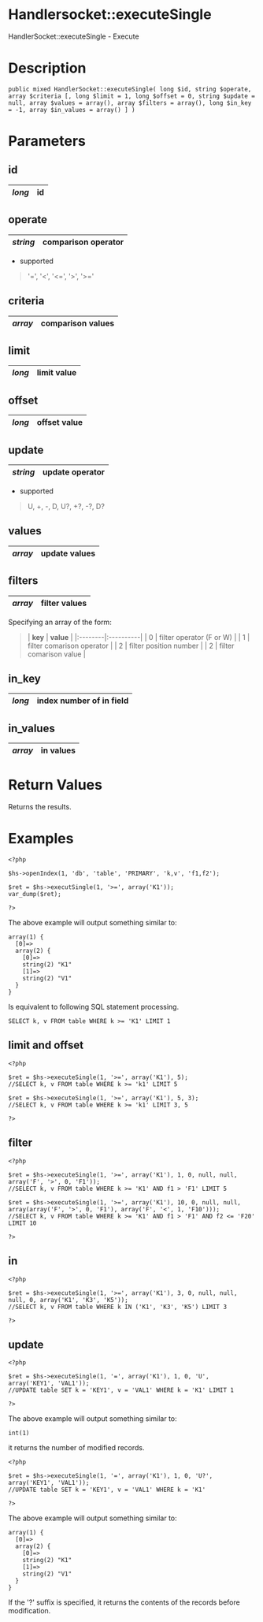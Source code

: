# Handlersocket::executeSingle #

HandlerSocket::executeSingle - Execute

# Description #

```
public mixed HandlerSocket::executeSingle( long $id, string $operate, array $criteria [, long $limit = 1, long $offset = 0, string $update = null, array $values = array(), array $filters = array(), long $in_key = -1, array $in_values = array() ] )
```

# Parameters #

## id ##
| _long_ | id |
|:-------|:---|

## operate ##
| _string_ | comparison operator |
|:---------|:--------------------|

  * supported
> '=', '<', '<=', '>', '>='

## criteria ##
| _array_ | comparison values |
|:--------|:------------------|

## limit ##
| _long_ | limit value |
|:-------|:------------|

## offset ##
| _long_ | offset value |
|:-------|:-------------|

## update ##
| _string_ | update operator |
|:---------|:----------------|

  * supported
> U, +, -, D, U?, +?, -?, D?

## values ##
| _array_ | update values |
|:--------|:--------------|

## filters ##
| _array_ | filter values |
|:--------|:--------------|

Specifying an array of the form:

> | **key** | **value** |
|:--------|:----------|
> | 0       | filter operator (F or W) |
> | 1       | filter comarison operator |
> | 2       | filter position number |
> | 2       | filter comarison value |

## in\_key ##
| _long_ | index number of in field |
|:-------|:-------------------------|

## in\_values ##
| _array_ | in values |
|:--------|:----------|

# Return Values #

Returns the results.

# Examples #

```
<?php

$hs->openIndex(1, 'db', 'table', 'PRIMARY', 'k,v', 'f1,f2');

$ret = $hs->executSingle(1, '>=', array('K1'));
var_dump($ret);

?>
```

The above example will output something similar to:

```
array(1) {
  [0]=>
  array(2) {
    [0]=>
    string(2) "K1"
    [1]=>
    string(2) "V1"
  }
}
```

Is equivalent to following SQL statement processing.
```
SELECT k, v FROM table WHERE k >= 'K1' LIMIT 1
```

## limit and offset ##
```
<?php

$ret = $hs->executeSingle(1, '>=', array('K1'), 5);
//SELECT k, v FROM table WHERE k >= 'k1' LIMIT 5

$ret = $hs->executeSingle(1, '>=', array('K1'), 5, 3);
//SELECT k, v FROM table WHERE k >= 'k1' LIMIT 3, 5

?>
```

## filter ##
```
<?php

$ret = $hs->executeSingle(1, '>=', array('K1'), 1, 0, null, null, array('F', '>', 0, 'F1'));
//SELECT k, v FROM table WHERE k >= 'K1' AND f1 > 'F1' LIMIT 5

$ret = $hs->executeSingle(1, '>=', array('K1'), 10, 0, null, null, array(array('F', '>', 0, 'F1'), array('F', '<', 1, 'F10')));
//SELECT k, v FROM table WHERE k >= 'K1' AND f1 > 'F1' AND f2 <= 'F20' LIMIT 10

?>
```

## in ##
```
<?php

$ret = $hs->executeSingle(1, '>=', array('K1'), 3, 0, null, null, null, 0, array('K1', 'K3', 'K5'));
//SELECT k, v FROM table WHERE k IN ('K1', 'K3', 'K5') LIMIT 3

?>
```

## update ##
```
<?php

$ret = $hs->executeSingle(1, '=', array('K1'), 1, 0, 'U', array('KEY1', 'VAL1'));
//UPDATE table SET k = 'KEY1', v = 'VAL1' WHERE k = 'K1' LIMIT 1

?>
```

The above example will output something similar to:

```
int(1)
```

it returns the number of modified records.

```
<?php

$ret = $hs->executeSingle(1, '=', array('K1'), 1, 0, 'U?', array('KEY1', 'VAL1'));
//UPDATE table SET k = 'KEY1', v = 'VAL1' WHERE k = 'K1'

?>
```

The above example will output something similar to:

```
array(1) {
  [0]=>
  array(2) {
    [0]=>
    string(2) "K1"
    [1]=>
    string(2) "V1"
  }
}
```

If the '?' suffix is specified, it returns the contents of the records before modification.